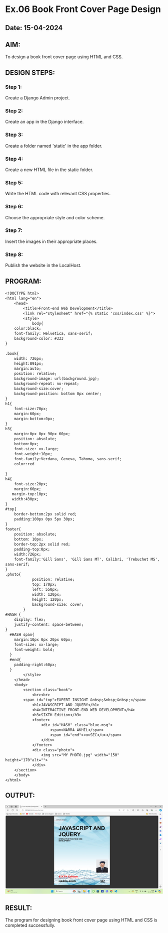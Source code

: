 # Ex.06 Book Front Cover Page Design
## Date: 15-04-2024

## AIM:
To design a book front cover page using HTML and CSS.

## DESIGN STEPS:

### Step 1:
Create a Django Admin project.

### Step 2:
Create an app in the Django interface.

### Step 3:
Create a folder named 'static' in the app folder.

### Step 4:
Create a new HTML file in the static folder.

### Step 5:
Write the HTML code with relevant CSS properties.

### Step 6:
Choose the appropriate style and color scheme.

### Step 7:
Insert the images in their appropriate places.

### Step 8:
Publish the website in the LocalHost.

## PROGRAM:
```
<!DOCTYPE html>
<html lang="en">
    <head>
        <title>Front-end Web Development</title>
        <link rel="stylesheet" href="{% static 'css/index.css' %}">
        <style>
            body{
    color:black;
    font-family: Helvetica, sans-serif;
    background-color: #333
}

.book{
    width: 726px;
    height:891px;
    margin:auto;
    position: relative;
    background-image: url(background.jpg);
    background-repeat: no-repeat;
    background-size:cover;
    background-position: bottom 0px center;
}
h1{
    font-size:70px;
    margin:60px;
    margin-bottom:0px;
}
h3{
    margin:0px 0px 90px 60px;
    position: absolute;
    bottom:0px;
    font-size: xx-large;
    font-weight:10px;
    font-family:Verdana, Geneva, Tahoma, sans-serif;
    color:red

}
h4{
    font-size:20px;
    margin:60px;
   margin-top:10px;
   width:430px;
}
#top{
    border-bottom:2px solid red;
    padding:100px 0px 5px 30px;
}
footer{
    position: absolute;
    bottom: 10px;
    border-top:2px solid red;
    padding-top:0px;
    width:726px;
    font-family:'Gill Sans', 'Gill Sans MT', Calibri, 'Trebuchet MS', sans-serif;
}
.photo{
            position: relative;
            top: 170px;
            left: 550px;
            width: 120px;
            height: 120px;
            background-size: cover;
        }
#HASH {
    display: flex;
    justify-content: space-between;
}
  #HASH span{
    margin:10px 0px 20px 60px;
    font-size: xx-large;
    font-weight: bold;
  }
  #end{
    padding-right:60px;
  }
        </style>
    </head>
    <body>
        <section class="book">
            <br><br>
        <span id="top">EXPERT INSIGHT &nbsp;&nbsp;&nbsp;</span>
            <h1>JAVASCRIPT AND JQUERY</h1>
            <h4>INTERACTIVE FRONT-END WEB DEVELOPMENT</h4>
            <h3>SIXTH Edition</h3>  
            <footer>
                <div id="HASH" class="blue-msg">
                    <span>NARRA AKHIL</span>
                    <span id="end"><u>SEC</u></span>
                </div>
            </footer>
            <div class="photo">
                <img src="MY PHOTO.jpg" width="150" height="170"alt="">
            </div>  
    </section>
    </body>
</html>
```


## OUTPUT:
![alt text](<Screenshot (21).png>)


## RESULT:
The program for designing book front cover page using HTML and CSS is completed successfully.
